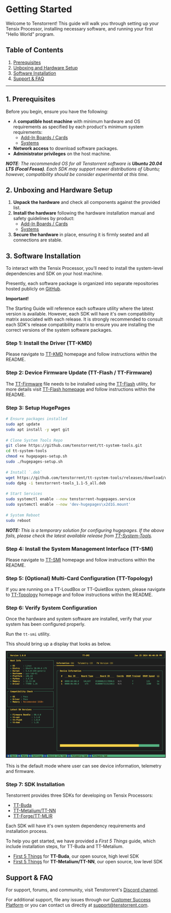 # Getting Started

Welcome to Tenstorrent! This guide will walk you through setting up your Tensix Processor, installing necessary software, and running your first "Hello World" program.

## Table of Contents

1. [Prerequisites](#prerequisites)
2. [Unboxing and Hardware Setup](#unboxing-and-hardware-setup)
3. [Software Installation](#software-installation)
4. [Support & FAQ](#support-faq)

---

## 1. Prerequisites

Before you begin, ensure you have the following:

- A **compatible host machine** with minimum hardware and OS requirements as specified by each product's minimum system requirements:
  - [Add-In Boards / Cards](https://docs.tenstorrent.com/aibs/index.html)
  - [Systems](https://docs.tenstorrent.com/systems/index.html)
- **Network access** to download software packages.
- **Administrator privileges** on the host machine.

***NOTE**: The recommended OS for all Tenstorrent software is **Ubuntu 20.04 LTS (Focal Fossa)**. Each SDK may support newer distributions of Ubuntu; however, compatibility should be consider experimental at this time.*

## 2. Unboxing and Hardware Setup

1. **Unpack the hardware** and check all components against the provided list.
2. **Install the hardware** following the hardware installation manual and safety guidelines by product:
    - [Add-In Boards / Cards](https://docs.tenstorrent.com/aibs/index.html)
    - [Systems](https://docs.tenstorrent.com/systems/index.html)
3. **Secure the hardware** in place, ensuring it is firmly seated and all connections are stable.

## 3. Software Installation

To interact with the Tensix Processor, you’ll need to install the system-level dependencies and SDK on your host machine.

Presently, each software package is organized into separate repositories hosted publicly on [GitHub](https://github.com/tenstorrent).

**Important!**

The Starting Guide will reference each software utility where the latest version is available. However, each SDK will have it's own compatibility matrix associated with each release. It is strongly recommended to consult each SDK's release compatibility matrix to ensure you are installing the correct versions of the system software packages.

### Step 1: Install the Driver (TT-KMD)

Please navigate to [TT-KMD](https://github.com/tenstorrent/tt-kmd) homepage and follow instructions within the README.

### Step 2: Device Firmware Update (TT-Flash / TT-Firmware)

The [TT-Firmware](https://github.com/tenstorrent/tt-firmware) file needs to be installed using the [TT-Flash](https://github.com/tenstorrent/tt-flash) utility, for more details visit [TT-Flash homepage](https://github.com/tenstorrent/tt-flash?tab=readme-ov-file#firmware-files:~:text=Firmware%20files,of%20the%20images.) and follow instructions within the README.

### Step 3: Setup HugePages

```bash
# Ensure packages installed
sudo apt update
sudo apt install -y wget git

# Clone System Tools Repo
git clone https://github.com/tenstorrent/tt-system-tools.git
cd tt-system-tools
chmod +x hugepages-setup.sh
sudo ./hugepages-setup.sh

# Install `.deb`
wget https://github.com/tenstorrent/tt-system-tools/releases/download/upstream%2F1.1/tenstorrent-tools_1.1-5_all.deb
sudo dpkg -i tenstorrent-tools_1.1-5_all.deb

# Start Services
sudo systemctl enable --now tenstorrent-hugepages.service
sudo systemctl enable --now 'dev-hugepages\x2d1G.mount'

# System Reboot
sudo reboot
```

***NOTE:** This is a temporary solution for configuring hugepages. If the above fails, please check the latest available release from [TT-System-Tools](https://github.com/tenstorrent/tt-system-tools.git).*

### Step 4: Install the System Management Interface (TT-SMI)

Please navigate to [TT-SMI](https://github.com/tenstorrent/tt-smi) homepage and follow instructions within the README.

### Step 5: (Optional) Multi-Card Configuration (TT-Topology)

If you are running on a TT-LoudBox or TT-QuietBox system, please navigate to [TT-Topology](https://github.com/tenstorrent/tt-topology) homepage and follow instructions within the README.

### Step 6: Verify System Configuration

Once the hardware and system software are installed, verify that your system has been configured properly.

Run the `tt-smi` utility.

This should bring up a display that looks as below.

![tt-smi](./images/tt_smi.png)

This is the default mode where user can see device information, telemetry and firmware.

### Step 7: SDK Installation

Tenstorrent provides three SDKs for developing on Tensix Processors:

- [TT-Buda](https://github.com/tenstorrent/tt-buda)
- [TT-Metalium/TT-NN](https://github.com/tenstorrent/tt-metal)
- [TT-Forge/TT-MLIR](https://github.com/tenstorrent/tt-forge-fe)

Each SDK will have it's own system dependency requirements and installation process.

To help you get started, we have provided a *First 5 Things* guide, which include installation steps, for TT-Buda and TT-Metalium.

- [First 5 Things](https://github.com/tenstorrent/tt-buda-demos/tree/main/first_5_steps) for **TT-Buda**, our open source, high level SDK
- [First 5 Things](https://docs.tenstorrent.com/ttnn/latest/ttnn/get_started.html) for **TT-Metalium/TT-NN**, our open source, low level SDK

## Support & FAQ

For support, forums, and community, visit Tenstorrent's [Discord channel](https://discord.gg/tvhGzHQwaj).

For additional support, file any issues through our [Customer Success Platform](https://tenstorrent.atlassian.net/servicedesk/customer/portal/1) or you can contact us directly at [support@tenstorrent.com](mailto:support@tenstorrent.com).
